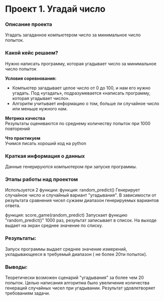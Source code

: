 # Проект 1. Угадай число


### Описание проекта    
Угадать загаданное компьютером число за минимальное число попыток.



### Какой кейс решаем?    
Нужно написать программу, которая угадывает число за минимальное число попыток

**Условия соревнования:**  
- Компьютер загадывает целое число от 0 до 100, и нам его нужно угадать. Под «угадать», подразумевается «написать программу, которая угадывает число».
- Алгоритм учитывает информацию о том, больше ли случайное число или меньше нужного нам.

**Метрика качества**     
Результаты оцениваются по среднему количеству попыток при 1000 повторений

**Что практикуем**     
Учимся писать хороший код на python


### Краткая информация о данных
Данные генерируются компьютером при запуске программы. 
  

### Этапы работы над проектом  
Используется 2 функции:
функция: random_predict()
Генерирует случайное число и случайный вариант "угадывания". В зависимости от результата сравнения чисел сужаем диапазон генерируемых вариантов ответа.

функция: score_game(random_predict)
Запускает функцию "random_predict()" 1000 раз, результат записывает в список. На выходе выдает на экран среднее значение по списку.


### Результаты:  
Запуск программы выдает среднее значение измерений, укладывающееся в требуемый диапазон ( не более 20ти попыток). 


### Выводы:  
Теоретически возможен сценарий "угадывания" за более чем 20 попыток. Целью написания алгоритма было увеличение количества генераций случайных чисел при угадывании. Результат удовлетворяет требованиям задачи. 

